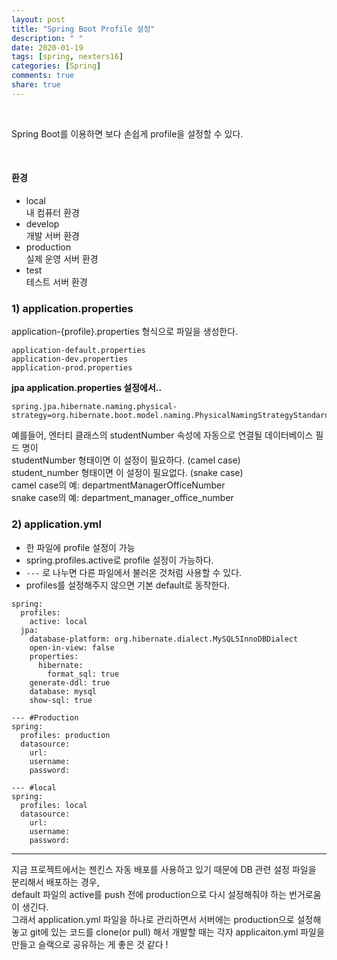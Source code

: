 ```yaml
---
layout: post
title: "Spring Boot Profile 설정"
description: " "
date: 2020-01-19
tags: [spring, nexters16]
categories: [Spring]
comments: true
share: true
---
```



<br />

Spring Boot를 이용하면 보다 손쉽게 profile을 설정할 수 있다.

<br />

#### 환경    
- local     
내 컴퓨터 환경   
- develop      
개발 서버 환경   
- production    
실제 운영 서버 환경     
- test     
테스트 서버 환경   


### 1) application.properties  
application-{profile}.properties 형식으로 파일을 생성한다.   

```
application-default.properties
application-dev.properties
application-prod.properties
```

**jpa application.properties 설정에서..**    

```
spring.jpa.hibernate.naming.physical-strategy=org.hibernate.boot.model.naming.PhysicalNamingStrategyStandardImpl
```

예를들어, 엔터티 클래스의 studentNumber 속성에 자동으로 연결될 데이터베이스 필드 명이    
studentNumber 형태이면 이 설정이 필요하다. (camel case)  
student_number 형태이면 이 설정이 필요없다. (snake case)    
camel case의 예: departmentManagerOfficeNumber     
snake case의 예: department_manager_office_number     

### 2) application.yml    
- 한 파일에 profile 설정이 가능     
- spring.profiles.active로 profile 설정이 가능하다.   
- ```---``` 로 나누면 다른 파일에서 불러온 것처럼 사용할 수 있다.        
- profiles를 설정해주지 않으면 기본 default로 동작한다.    

```
spring:
  profiles:
    active: local
  jpa:
    database-platform: org.hibernate.dialect.MySQL5InnoDBDialect
    open-in-view: false
    properties:
      hibernate:
        format_sql: true
    generate-ddl: true
    database: mysql
    show-sql: true

--- #Production 
spring:
  profiles: production
  datasource:
    url:
    username: 
    password: 

--- #local
spring:
  profiles: local
  datasource:
    url: 
    username: 
    password: 
```

-----------------------

지금 프로젝트에서는 젠킨스 자동 배포를 사용하고 있기 때문에 DB 관련 설정 파일을 분리해서 배포하는 경우,        
default 파일의 active를 push 전에 production으로 다시 설정해줘야 하는 번거로움이 생긴다.          
그래서 application.yml 파일을 하나로 관리하면서 서버에는 production으로 설정해놓고 git에 있는 코드를 clone(or pull) 해서 개발할 때는 각자
applicaiton.yml 파일을 만들고 슬랙으로 공유하는 게 좋은 것 같다 ! 

